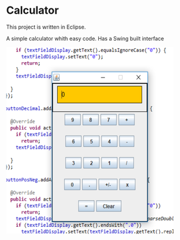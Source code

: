 # Calculator

This project is written in Eclipse. 

A simple calculator whith easy code.
Has a Swing built interface

![AppImage](https://github.com/Sorin006/Calculator/blob/master/poza.png)


